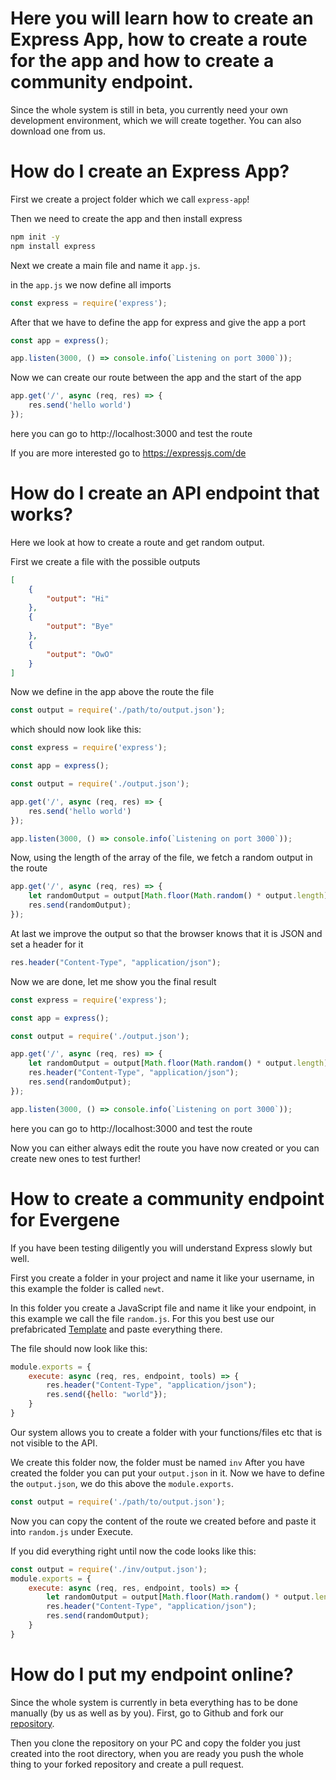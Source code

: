 # Here you will learn how to create an Express App, how to create a route for the app and how to create a community endpoint.

Since the whole system is still in beta, you currently need your own development environment, which we will create together. You can also download one from us.

# How do I create an Express App?
First we create a project folder which we call `express-app`!


Then we need to create the app and then install express
```sh
npm init -y
npm install express
```

Next we create a main file and name it `app.js`.

in the `app.js` we now define all imports

```js
const express = require('express');
```
After that we have to define the app for express and give the app a port

```js
const app = express();

app.listen(3000, () => console.info(`Listening on port 3000`));
```

Now we can create our route between the app and the start of the app
```js
app.get('/', async (req, res) => {
    res.send('hello world')
});
```
here you can go to http://localhost:3000 and test the route

If you are more interested go to https://expressjs.com/de

# How do I create an API endpoint that works?

Here we look at how to create a route and get random output.

First we create a file with the possible outputs

```json
[
    {
        "output": "Hi"
    },
    {
        "output": "Bye"
    },
    {
        "output": "OwO"
    }
]
```
Now we define in the app above the route the file

```js
const output = require('./path/to/output.json');
```

which should now look like this:
```js
const express = require('express');

const app = express();

const output = require('./output.json');

app.get('/', async (req, res) => {
    res.send('hello world')
});

app.listen(3000, () => console.info(`Listening on port 3000`));
```
Now, using the length of the array of the file, we fetch a random output in the route
```js
app.get('/', async (req, res) => {
    let randomOutput = output[Math.floor(Math.random() * output.length)];
    res.send(randomOutput);
});
```

At last we improve the output so that the browser knows that it is JSON and set a header for it

```js
res.header("Content-Type", "application/json");
```

Now we are done, let me show you the final result
```js
const express = require('express');

const app = express();

const output = require('./output.json');

app.get('/', async (req, res) => {
    let randomOutput = output[Math.floor(Math.random() * output.length)];
    res.header("Content-Type", "application/json");
    res.send(randomOutput);
});

app.listen(3000, () => console.info(`Listening on port 3000`));
```
here you can go to http://localhost:3000 and test the route

Now you can either always edit the route you have now created or you can create new ones to test further!

# How to create a community endpoint for Evergene
If you have been testing diligently you will understand Express slowly but well.

First you create a folder in your project and name it like your username, in this example the folder is called `newt`.

In this folder you create a JavaScript file and name it like your endpoint, in this example we call the file `random.js`. For this you best use our prefabricated [Template](https://github.com/EvergeneIO/community-endpoints/blob/main/template/template.js) and paste everything there.

The file should now look like this:
```js
module.exports = {
    execute: async (req, res, endpoint, tools) => {
        res.header("Content-Type", "application/json");
        res.send({hello: "world"});
    }
}
```
Our system allows you to create a folder with your functions/files etc that is not visible to the API.

We create this folder now, the folder must be named `inv`
After you have created the folder you can put your `output.json` in it.
Now we have to define the `output.json`, we do this above the `module.exports`.
```js
const output = require('./path/to/output.json');
```
Now you can copy the content of the route we created before and paste it into `random.js` under Execute.

If you did everything right until now the code looks like this:
```js
const output = require('./inv/output.json');
module.exports = {
    execute: async (req, res, endpoint, tools) => {
        let randomOutput = output[Math.floor(Math.random() * output.length)];
        res.header("Content-Type", "application/json");
        res.send(randomOutput);
    }
}
```

# How do I put my endpoint online?
Since the whole system is currently in beta everything has to be done manually (by us as well as by you).
First, go to Github and fork our [repository](https://github.com/EvergeneIO/community-endpoints).

Then you clone the repository on your PC and copy the folder you just created into the root directory, when you are ready you push the whole thing to your forked repository and create a pull request.
